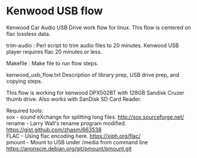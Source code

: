 # Kenwood USB flow

Kenwood Car Audio USB Drive work flow for linux. This flow is centered on flac lossless data.


trim-audio : Perl script to trim audio files to 20 minutes. Kenwood USB player requires flac 20 minutes or less.

Makefile : Make file to run flow steps.

kenwood_usb_flow.txt Description of library prep, USB drive prep, and copying steps.

This flow is working for kenwood DPX502BT with 128GB Sandisk Cruzer thumb drive. Also works with SanDisk SD Card Reader.

<hl>
   
Required tools:<br>
   sox     - sound eXchange for splitting long files.    http://sox.sourceforge.net/<br>
   rename  - Larry Wall's rename program modified.       https://gist.github.com/zhasm/663538<br>
   FLAC    - Using flac encoding here.                   https://xiph.org/flac/<br>
   pmount  - Mount to USB under /media from command line https://anonscm.debian.org/git/pmount/pmount.git<br>
   
   
   




